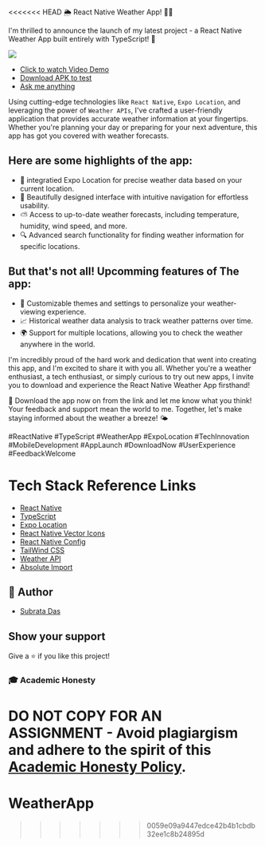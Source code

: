<<<<<<< HEAD
🌦️ React Native Weather App! 📱🎉

I'm thrilled to announce the launch of my latest project - a React Native Weather App built entirely with TypeScript! 🚀

![](<https://firebasestorage.googleapis.com/v0/b/react-native-ts-weather-app.appspot.com/o/promo%2Fweather%20app%20(2).png?alt=media&token=0df91aed-23e9-4537-9a33-20acc1b538f4>)

- [Click to watch Video Demo](https://www.youtube.com/watch?v=bNrQbNb6SHE)
- [Download APK to test](https://drive.google.com/file/d/1wbShuZ0O962Hd3hoQsrJgOvPlPpFpvn9/view?usp=sharing)
- [Ask me anything](https://topmate.io/subrata/476431/pay)

Using cutting-edge technologies like `React Native`, `Expo Location`, and leveraging the power of `Weather APIs`, I've crafted a user-friendly application that provides accurate weather information at your fingertips. Whether you're planning your day or preparing for your next adventure, this app has got you covered with weather forecasts.

## Here are some highlights of the app:

- 📍 integratied Expo Location for precise weather data based on your current location.
- 🌈 Beautifully designed interface with intuitive navigation for effortless usability.
- ⛅️ Access to up-to-date weather forecasts, including temperature, humidity, wind speed, and more.
- 🔍 Advanced search functionality for finding weather information for specific locations.

## But that's not all! Upcomming features of The app:

- 🎨 Customizable themes and settings to personalize your weather-viewing experience.
- 📈 Historical weather data analysis to track weather patterns over time.
- 🌍 Support for multiple locations, allowing you to check the weather anywhere in the world.

I'm incredibly proud of the hard work and dedication that went into creating this app, and I'm excited to share it with you all. Whether you're a weather enthusiast, a tech enthusiast, or simply curious to try out new apps, I invite you to download and experience the React Native Weather App firsthand!

📱 Download the app now on from the link and let me know what you think! Your feedback and support mean the world to me. Together, let's make staying informed about the weather a breeze! 🌤️

#ReactNative #TypeScript #WeatherApp #ExpoLocation #TechInnovation #MobileDevelopment #AppLaunch #DownloadNow #UserExperience #FeedbackWelcome

# Tech Stack Reference Links

- [React Native](https://reactnative.dev/docs/environment-setup)
- [TypeScript]()
- [Expo Location](https://github.com/expo/expo/tree/main/packages/expo-location#installation-in-bare-react-native-projects)
- [React Native Vector Icons](https://www.npmjs.com/package/react-native-vector-icons)
- [React Native Config](https://www.npmjs.com/package/react-native-config)
- [TailWind CSS](https://www.nativewind.dev/quick-starts/react-native-cli)
- [Weather API](https://www.weatherapi.com/docs/)
- [Absolute Import](https://reactnative.dev/docs/typescript?package-manager=yarn#using-custom-path-aliases-with-typescript)

## 👋 Author

- [Subrata Das](https://github.com/subrataindia)

## Show your support

Give a ⭐️ if you like this project!

### 🎓 Academic Honesty

**DO NOT COPY FOR AN ASSIGNMENT** - Avoid plagiargism and adhere to the spirit of this [Academic Honesty Policy](https://www.freecodecamp.org/news/academic-honesty-policy/).
=======
# WeatherApp
>>>>>>> 0059e09a9447edce42b4b1cbdb32ee1c8b24895d
